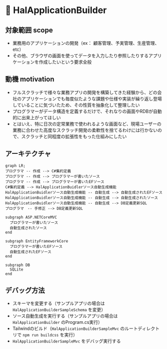 # :cherry_blossom: HalApplicationBuilder
## 対象範囲 scope
- 業務用のアプリケーションの開発（ex： 顧客管理、予実管理、生産管理、etc）
- その他、ブラウザの画面を使ってデータを入力したり参照したりするアプリケーションを作成したいという要求全般

## 動機 motivation
- フルスクラッチで様々な業務アプリの開発を構築してきた経験から、どの会社のアプリケーションでも毎度似たような課題や仕様や実装が繰り返し登場していることに気づいたため、その性質を抽象化して整理したい
- プログラマーがデータ構造を定義するだけで、それなりの画面やRDBが自動的に出来上がってほしい
- とはいえ、特に日次の定常業務で使われるような画面など、現場ユーザーの業務に合わせた高度なスクラッチ開発の柔軟性を捨てるわけには行かないので、スクラッチと同程度の拡張性をもった仕組みにしたい

## アーキテクチャ
```mermaid
graph LR;
プログラマ -- 作成 --> C#集約定義
プログラマ -- 作成 --> プログラマーが書いたソース
プログラマ -- 作成 --> プログラマーが書いたEFソース
C#集約定義 --> HalApplicationBuidlerソース自動生成機能
HalApplicationBuidlerソース自動生成機能 -- 自動生成 --> 自動生成されたEFソース
HalApplicationBuidlerソース自動生成機能 -- 自動生成 --> 自動生成されたソース
HalApplicationBuidlerソース自動生成機能 -- 自動生成 --> DB定義更新SQL
プログラマ　-- 手修正 --> DB定義更新SQL

subgraph ASP.NETCoreMVC
  プログラマーが書いたソース
  自動生成されたソース
end

subgraph EntityFrameworkCore
  プログラマーが書いたEFソース
  自動生成されたEFソース
end

subgraph DB
  SQLite
end

```

## デバッグ方法
- スキーマを変更する（サンプルアプリの場合は `HalApplicationBuilderSampleSchema` を変更）
- ソース自動生成を実行する（サンプルアプリの場合は `HalApplicationBuilder` のProgram.cs実行）
- Tailwindのビルド（`HalApplicationBuilderSampleMvc` のルートディレクトリで `npm run buildcss` を実行）
- `HalApplicationBuilderSampleMvc` をデバッグ実行する
